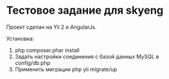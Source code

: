Тестовое задание для skyeng
============================

Проект сделан на Yii 2 и AngularJs.

Установка:
1) php composer.phar install
2) Задать настройки соединения с базой данных MySQL в config/db.php
3) Применить миграции php yii migrate/up